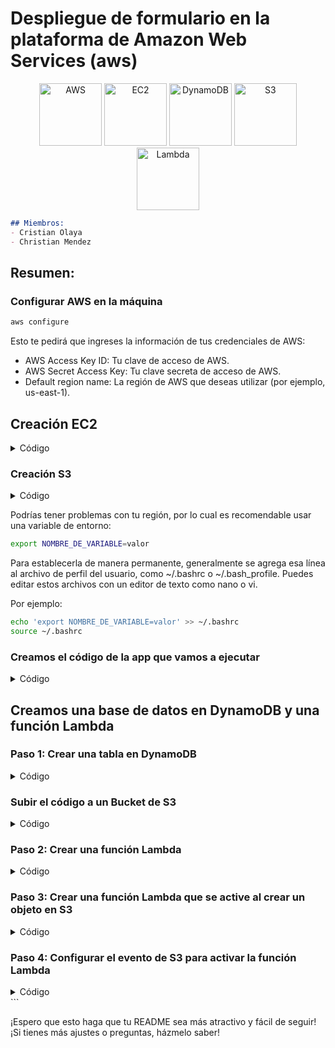 # Despliegue de formulario en la plataforma de Amazon Web Services (aws)

<div align="center">
  <img src="https://simpleicons.org/icons/amazonaws.svg" alt="AWS" width="100" />
  <img src="https://simpleicons.org/icons/amazonec2.svg" alt="EC2" width="100" />
  <img src="https://simpleicons.org/icons/amazondynamodb.svg" alt="DynamoDB" width="100" />
  <img src="https://simpleicons.org/icons/amazons3.svg" alt="S3" width="100" />
  <img src="https://simpleicons.org/icons/awslambda.svg" alt="Lambda" width="100" />
</div>



```markdown
## Miembros:
- Cristian Olaya
- Christian Mendez
``````
## Resumen:

### Configurar AWS en la máquina

```bash
aws configure
```

Esto te pedirá que ingreses la información de tus credenciales de AWS:

- AWS Access Key ID: Tu clave de acceso de AWS.
- AWS Secret Access Key: Tu clave secreta de acceso de AWS.
- Default region name: La región de AWS que deseas utilizar (por ejemplo, us-east-1).

## Creación EC2
<details>
<summary>Código</summary>

```bash
aws ec2 run-instances \
    --image-id AMI_ID \
    --instance-type INSTANCE_TYPE \
    --key-name KEY_PAIR_NAME \
    --subnet-id SUBNET_ID \
    --security-group-ids SECURITY_GROUP_ID \
    --region YOUR_REGION
```
</details>

### Creación S3
<details>
<summary>Código</summary>

```bash
aws s3 api create-bucket --bucket NOMBRE_DEL_CUBO --region REGION
```
</details>

Podrías tener problemas con tu región, por lo cual es recomendable usar una variable de entorno:

```bash
export NOMBRE_DE_VARIABLE=valor
```

Para establecerla de manera permanente, generalmente se agrega esa línea al archivo de perfil del usuario, como ~/.bashrc o ~/.bash_profile. Puedes editar estos archivos con un editor de texto como nano o vi. 

Por ejemplo:

```bash
echo 'export NOMBRE_DE_VARIABLE=valor' >> ~/.bashrc
source ~/.bashrc
```

### Creamos el código de la app que vamos a ejecutar
<details>
<summary>Código</summary>

```python
import json
import boto3
import dash
from dash import dcc, html, dash_table
import random
import datetime

# Creamos una aplicación Dash
app = dash.Dash(__name__)

# Configuramos la conexión a la tabla de DynamoDB
dynamodb = boto3.resource('dynamodb', region_name='eu-west-3') #colocar la region que corresponde
tabla_usuarios = dynamodb.Table('formulario') #colocar nopmbre que le hayas puesto a la tabla

# Función para obtener los datos de la tabla de DynamoDB
def obtener_datos_dynamodb():
    response = tabla_usuarios.scan()
    items = response['Items']
    return items

# Definimos el estilo CSS para la página
external_stylesheets = ['https://codepen.io/chriddyp/pen/bWLwgP.css']
app = dash.Dash(__name__, external_stylesheets=external_stylesheets)

# Definimos el diseño general de la aplicación
app.layout = html.Div(style={'backgroundColor': 'white', 'padding': '20px', 'text-align': 'center'}, children=[
    html.Div([
        html.H1('Cloud App', style={'color': 'black'}),
    ], style={'display': 'flex', 'align-items': 'center', 'justify-content': 'center', 'margin-bottom': '20px'}),

    # Menú de navegación
    html.Div([
        dcc.Link(html.Button('Formulario de Usuarios', id='btn-formulario', n_clicks=0,
                             style={'background-color': 'black', 'color': 'white', 'border': 'none', 'margin': '10px', 'box-shadow': '2px 2px 5px 0px #000000'}),
                 href='/formulario'),
        dcc.Link(html.Button('Tabla de Usuarios', id='btn-tabla-usuarios', n_clicks=0,
                             style={'background-color': 'black', 'color': 'white', 'border': 'none', 'margin': '10px', 'box-shadow': '2px 2px 5px 0px #000000'}),
                 href='/tabla_usuarios'),
    ], style={'display': 'flex', 'justify-content': 'center'}),

    # Aquí se mostrará el contenido
    dcc.Location(id='url', refresh=False),
    html.Div(id='page-content'),
])

# Callback para cargar el contenido de las páginas
@app.callback(
    dash.dependencies.Output('page-content', 'children'),
    [dash.Input('url', 'pathname')]
)
def display_page(pathname):
    if pathname == '/formulario':
        # Si el usuario navega al formulario, muestra el contenido del formulario
        return html.Div([
            html.H1('Formulario de Usuarios', style={'color': 'black'}),
            dcc.Input(id='nombre', type='text', placeholder='Nombre', value='', style={'margin-bottom': '10px'}),
            dcc.Input(id='email', type='email', placeholder='Email', value='', style={'margin-bottom': '10px'}),
            html.Button('Enviar', id='submit-button', n_clicks=0,
                        style={'background-color': 'black', 'color': 'white', 'border': 'none', 'box-shadow': '2px 2px 5px 0px #000000'}),
            html.Div(id='output-container-button', children='', style={'margin-top': '10px', 'color': 'black'})
        ])
    elif pathname == '/tabla_usuarios':
        # Si el usuario navega a la tabla de usuarios, muestra el contenido de la tabla
        data = obtener_datos_dynamodb()
        return html.Div([
            html.H1('Usuarios registrados', style={'color': 'black'}),
            dash_table.DataTable(
                columns=[{'name': key, 'id': key} for key in data[0].keys()],
                data=data,
                style_table={'overflowX': 'auto', 'border': '1px solid black', 'backgroundColor': 'white'},
                style_header={'backgroundColor': 'black', 'color': 'white', 'fontWeight': 'bold'},
                style_cell={'textAlign': 'left', 'border': '1px solid black'},
                style_data={'border': '1px solid black'},
                style_as_list_view=True
            )
        ])
# Ruta para manejar la subida de datos del formulario
@app.callback(
    dash.dependencies.Output('output-container-button', 'children'),
    [dash.Input('submit-button', 'n_clicks'),
     dash.State('nombre', 'value'),
     dash.State('email', 'value')]
)
def submit_form(n_clicks, nombre, email):
    # Obtenemos los datos del formulario
    usuario = {
        'ID': random.randint(100000, 999999),
        'Nombre': nombre,
        'Correo electrónico': email,
        'Fecha de registro': datetime.date.today().strftime('%Y-%m-%d')
    }
    tabla_usuarios.put_item(Item=usuario)
    return f'Se ha enviado el formulario: {nombre}, {email}'

if __name__ == '__main__':
    app.run_server(host='0.0.0.0', port=80, debug=True)
```
</details>

## Creamos una base de datos en DynamoDB y una función Lambda

### Paso 1: Crear una tabla en DynamoDB
<details>
<summary>Código</summary>

```bash
aws dynamodb create-table \
    --table-name Usuarios \
    --attribute-definitions \
        AttributeName=ID,AttributeType=N \
    --key-schema AttributeName=ID,KeyType=HASH \
    --provisioned-throughput ReadCapacityUnits=5,WriteCapacityUnits=5 \
    --region tu-region
```
</details>

### Subir el código a un Bucket de S3
<details>
<summary>Código</summary>

Antes de ejecutar el comando para crear la función Lambda, necesitaremos tener el código de la función en un archivo ZIP y almacenarlo en un bucket de S3.

```bash
aws s3 cp tu-archivo-.zip s3://tu-cubo/
```
</details>

### Paso 2: Crear una función Lambda
<details>
<summary>Código</summary>

```bash
aws lambda create-function \
    --function-name GuardarUsuarioEnDynamoDB \
    --runtime python3.8 \
    --role arn:aws:iam::tu-id-de-cuenta:role/el-rol \
    --handler guardar_usuario.handler \
    --code S3Bucket=tu-bucket-con-el-codigo,Key=tu-archivo-zip-con-el-codigo.zip \
    --environment Variables={DYNAMODB_TABLE=Usuarios} \
    --region tu-region
```
</details>

### Paso 3: Crear una función Lambda que se active al crear un objeto en S3
<details>
<summary>Código</summary>

```bash
aws lambda create-function \
    --function-name TriggerLambda \
    --runtime python3.8 \
    --role arn:aws:iam::tu-id-de-cuenta:role/tu-rol \
    --handler trigger_lambda.handler \
    --code S3Bucket=tu-bucket-con-el-codigo,Key=tu-archivo-zip-con-el-codigo.zip \
    --environment Variables={TARGET_LAMBDA_NAME=GuardarUsuarioEnDynamoDB} \
    --region tu-region
```
</details>

### Paso 4: Configurar el evento de S3 para activar la función Lambda
<details>
<summary>Código</summary>

```bash
aws s3api put-bucket-notification-configuration \
    --bucket tu-bucket-s3 \
    --notification-configuration '{"LambdaFunctionConfigurations":[{"LambdaFunctionArn":"arn:aws:lambda:tu-region:tu-id-de-cuenta:function:TriggerLambda","Events":["s3:ObjectCreated:*"]}]}'
```
</details>
```

¡Espero que esto haga que tu README sea más atractivo y fácil de seguir! ¡Si tienes más ajustes o preguntas, házmelo saber!